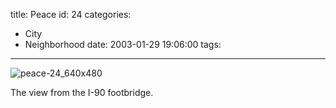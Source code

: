 title: Peace
id: 24
categories:
  - City
  - Neighborhood
date: 2003-01-29 19:06:00
tags:
---

![peace-24_640x480](http://www.whereproject.org/wp-content/uploads/peace-24_640x480-300x225.jpg "peace-24_640x480")

The view from the I-90 footbridge.